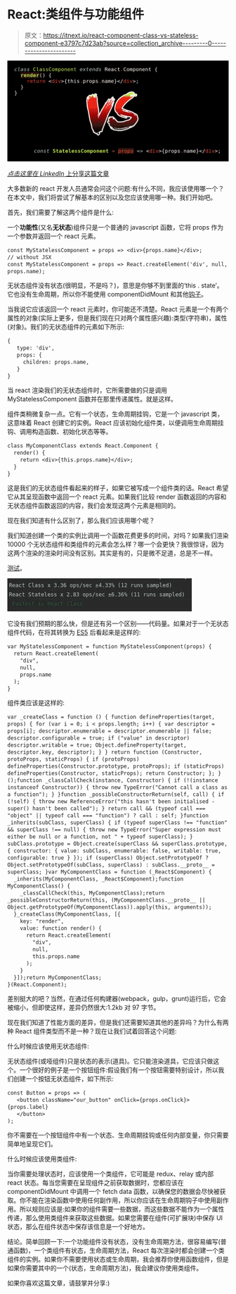 # React:类组件与功能组件

> 原文：<https://itnext.io/react-component-class-vs-stateless-component-e3797c7d23ab?source=collection_archive---------0----------------------->

![](img/a497f79055cc916230a4a0354bf5ec31.png)

[*点击这里在 LinkedIn* 上分享这篇文章](https://www.linkedin.com/cws/share?url=https%3A%2F%2Fitnext.io%2Freact-component-class-vs-stateless-component-e3797c7d23ab)

大多数新的 react 开发人员通常会问这个问题:有什么不同，我应该使用哪一个？在本文中，我们将尝试了解基本的区别以及您应该使用哪一种。我们开始吧。

首先，我们需要了解这两个组件是什么:

一个**功能性**(又名**无状态**)组件只是一个普通的 javascript 函数，它将 props 作为一个参数并返回一个 react 元素。

```
const MyStatelessComponent = props => <div>{props.name}</div>;
// without JSX
const MyStatelessComponent = props => React.createElement('div', null, props.name);
```

无状态组件没有状态(很明显，不是吗？)，意思是你够不到里面的‘this . state’。它也没有生命周期，所以你不能使用 componentDidMount 和其他[钩子](https://reactjs.org/docs/react-component.html)。

当我说它应该返回一个 react 元素时，你可能还不清楚。React 元素是一个有两个属性的对象(实际上更多，但是我们现在只对两个属性感兴趣):类型(字符串)，属性(对象)。我们的无状态组件的元素如下所示:

```
{
   type: 'div',
   props: {
     children: props.name,
   }
}
```

当 react 渲染我们的无状态组件时，它所需要做的只是调用 MyStatelessComponent 函数并在那里传递属性。就是这样。

组件类稍微复杂一点。它有一个状态，生命周期挂钩，它是一个 javascript 类，这意味着 React 创建它的实例。React 应该初始化组件类，以便调用生命周期挂钩、调用构造函数、初始化状态等等。

```
class MyComponentClass extends React.Component {
  render() {
    return <div>{this.props.name}</div>;
  }
}
```

这是我们的无状态组件看起来的样子，如果它被写成一个组件类的话。React 希望它从其呈现函数中返回一个 react 元素。如果我们比较 render 函数返回的内容和无状态组件函数返回的内容，我们会发现这两个元素是相同的。

现在我们知道有什么区别了，那么我们应该用哪个呢？

我们知道创建一个类的实例比调用一个函数花费更多的时间，对吗？如果我们渲染 10000 个无状态组件和类组件的元素会怎么样？哪一个会更快？我很惊讶，因为这两个渲染的渲染时间没有区别。其实是有的，只是微不足道，总是不一样。

[测试](https://jsfiddle.net/69z2wepo/136096/)。

![](img/28d74f892b33e49a63fbf54e5fdbbf27.png)

它没有我们预期的那么快，但是还有另一个区别——代码量。如果对于一个无状态组件代码，在将其转换为 [ES5](https://babeljs.io/repl/) 后看起来是这样的:

```
var MyStatelessComponent = function MyStatelessComponent(props) {
  return React.createElement(
    "div",
    null,
    props.name
  );
}
```

组件类应该是这样的:

```
var _createClass = function () { function defineProperties(target, props) { for (var i = 0; i < props.length; i++) { var descriptor = props[i]; descriptor.enumerable = descriptor.enumerable || false; descriptor.configurable = true; if ("value" in descriptor) descriptor.writable = true; Object.defineProperty(target, descriptor.key, descriptor); } } return function (Constructor, protoProps, staticProps) { if (protoProps) defineProperties(Constructor.prototype, protoProps); if (staticProps) defineProperties(Constructor, staticProps); return Constructor; }; }();function _classCallCheck(instance, Constructor) { if (!(instance instanceof Constructor)) { throw new TypeError("Cannot call a class as a function"); } }function _possibleConstructorReturn(self, call) { if (!self) { throw new ReferenceError("this hasn't been initialised - super() hasn't been called"); } return call && (typeof call === "object" || typeof call === "function") ? call : self; }function _inherits(subClass, superClass) { if (typeof superClass !== "function" && superClass !== null) { throw new TypeError("Super expression must either be null or a function, not " + typeof superClass); } subClass.prototype = Object.create(superClass && superClass.prototype, { constructor: { value: subClass, enumerable: false, writable: true, configurable: true } }); if (superClass) Object.setPrototypeOf ? Object.setPrototypeOf(subClass, superClass) : subClass.__proto__ = superClass; }var MyComponentClass = function (_React$Component) {
  _inherits(MyComponentClass, _React$Component);function MyComponentClass() {
    _classCallCheck(this, MyComponentClass);return _possibleConstructorReturn(this, (MyComponentClass.__proto__ || Object.getPrototypeOf(MyComponentClass)).apply(this, arguments));
  }_createClass(MyComponentClass, [{
    key: "render",
    value: function render() {
      return React.createElement(
        "div",
        null,
        this.props.name
      );
    }
  }]);return MyComponentClass;
}(React.Component);
```

差别挺大的吧？当然，在通过任何构建器(webpack，gulp，grunt)运行后，它会被缩小，但即使这样，差异仍然很大:1.2kb 对 97 字节。

现在我们知道了性能方面的差异，但是我们还需要知道其他的差异吗？为什么有两种 React 组件类型而不是一种？现在让我们试着回答这个问题:

什么时候应该使用无状态组件:

无状态组件(或哑组件)只是状态的表示(道具)。它只能渲染道具，它应该只做这个。一个很好的例子是一个按钮组件:假设我们有一个按钮需要特别设计，所以我们创建一个按钮无状态组件，如下所示:

```
const Button = props => (
   <button className="our_button" onClick={props.onClick}> {props.label}
   </button>
);
```

你不需要在一个按钮组件中有一个状态、生命周期挂钩或任何内部变量，你只需要简单地呈现它们。

什么时候应该使用类组件:

当你需要处理状态时，应该使用一个类组件，它可能是 redux、relay 或内部 react 状态。每当您需要在呈现组件之前获取数据时，您都应该在 componentDidMount 中调用一个 fetch data 函数，以确保您的数据会尽快被获取。你不能在渲染函数中使用任何副作用，所以你应该在生命周期钩子中使用副作用。所以规则应该是:如果你的组件需要一些数据，而这些数据不能作为一个属性传递，那么使用类组件来获取这些数据。如果您需要在组件(可扩展块)中保存 UI 状态，那么在组件状态中保存该信息是一个好地方。

结论。简单回顾一下:一个功能组件没有状态，没有生命周期方法，很容易编写(普通函数)，一个类组件有状态，生命周期方法，React 每次渲染时都会创建一个类组件的实例。如果你不需要使用状态或生命周期，我会推荐你使用函数组件，但是如果你需要其中的一个(状态，生命周期方法)，我会建议你使用类组件。

如果你喜欢这篇文章，请鼓掌并分享:)